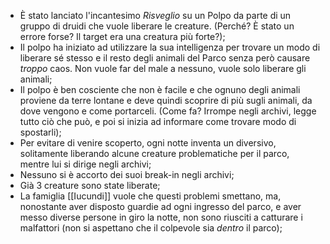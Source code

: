 - È stato lanciato l'incantesimo *Risveglio* su un Polpo da parte di un gruppo di druidi che vuole liberare le creature. (Perché? È stato un errore forse? Il target era una creatura più forte?);
- Il polpo ha iniziato ad utilizzare la sua intelligenza per trovare un modo di liberare sé stesso e il resto degli animali del Parco senza però causare *troppo* caos. Non vuole far del male a nessuno, vuole solo liberare gli animali; 
- Il polpo è ben cosciente che non è facile e che ognuno degli animali proviene da terre lontane e deve quindi scoprire di più sugli animali, da dove vengono e come portarceli. (Come fa? Irrompe negli archivi, legge tutto ciò che può, e poi si inizia ad informare come trovare modo di spostarli);
- Per evitare di venire scoperto, ogni notte inventa un diversivo, solitamente liberando alcune creature problematiche per il parco, mentre lui si dirige negli archivi; 
- Nessuno si è accorto dei suoi break-in negli archivi;
- Già 3 creature sono state liberate;
- La famiglia [[Iucundi]] vuole che questi problemi smettano, ma, nonostante aver disposto guardie ad ogni ingresso del parco, e aver messo diverse persone in giro la notte, non sono riusciti a catturare i malfattori (non si aspettano che il colpevole sia *dentro* il parco); 


